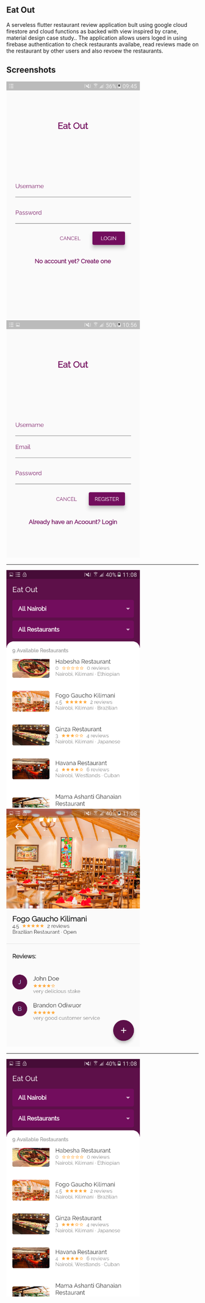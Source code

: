 ## Eat Out

A serveless flutter restaurant  review application bult using google cloud firestore and cloud functions as backed with view inspired by crane, material design case study.. 
The application allows users loged in using firebase authentication to check restaurants availabe, read reviews made on the restaurant by other users and also revoew the restaurants.


## Screenshots
<img src='screenshots/screenshot1.png' width='350'>     <img src='screenshots/screenshot2.png' width='350'>

-------------------------------------------------------------------------------------------------------

<img src='screenshots/screenshot3.png' width='350'>     <img src='screenshots/screenshot4.png' width='350'>

-------------------------------------------------------------------------------------------------------

<img src='screenshots/screenshot3.png' width='350'>